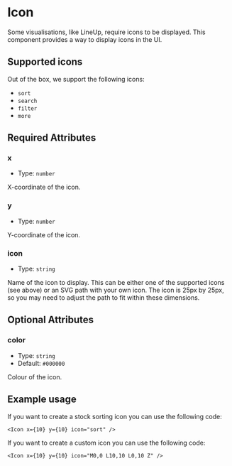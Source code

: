 # Icon

Some visualisations, like LineUp, require icons to be displayed. This component provides a way to display icons in the UI.

## Supported icons

Out of the box, we support the following icons:

- `sort`
- `search`
- `filter`
- `more`

## Required Attributes

### x

- Type: `number`

X-coordinate of the icon.

### y

- Type: `number`

Y-coordinate of the icon.

### icon

- Type: `string`

Name of the icon to display. This can be either one of the supported icons (see above) or an SVG path with your own icon. The icon is 25px by 25px, so you may need to adjust the path to fit within these dimensions.

## Optional Attributes

### color

- Type: `string`
- Default: `#000000`

Colour of the icon.

## Example usage

If you want to create a stock sorting icon you can use the following code:

```svelte
<Icon x={10} y={10} icon="sort" />
```

If you want to create a custom icon you can use the following code:

```svelte
<Icon x={10} y={10} icon="M0,0 L10,10 L0,10 Z" />
```
